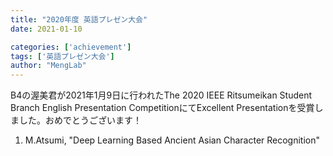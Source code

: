 ```yaml
---
title: "2020年度 英語プレゼン大会"
date: 2021-01-10

categories: ['achievement']
tags: ['英語プレゼン大会']
author: "MengLab"
---
```

B4の渥美君が2021年1月9日に行われたThe 2020 IEEE Ritsumeikan Student Branch English Presentation CompetitionにてExcellent Presentationを受賞しました。おめでとうございます！  

1. M.Atsumi, "Deep Learning Based Ancient Asian Character Recognition"
